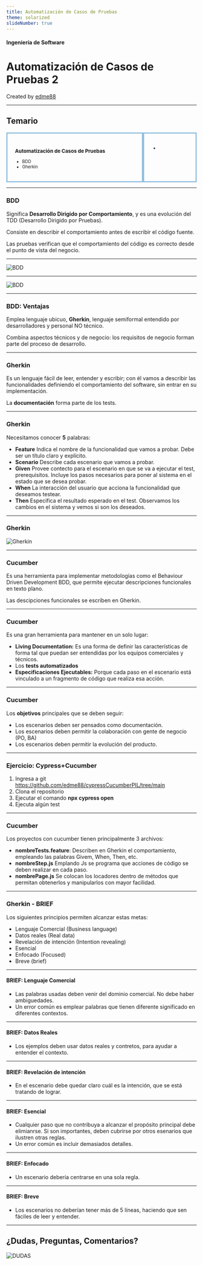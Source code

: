 ```yaml
---
title: Automatización de Casos de Pruebas
theme: solarized
slideNumber: true
---
```


#### Ingeniería de Software
# Automatización de Casos de Pruebas 2
Created by <i class="fab fa-telegram"></i>
[edme88]("https://t.me/edme88")

---
<!-- .slide: style="font-size: 0.60em" -->
<style>
.grid-container2 {
    display: grid;
    grid-template-columns: auto auto;
    font-size: 0.8em;
    text-align: left !important;
}

.grid-item {
    border: 3px solid rgba(121, 177, 217, 0.8);
    padding: 20px;
    text-align: left !important;
}
</style>
## Temario
<div class="grid-container2">
<div class="grid-item">

### Automatización de Casos de Pruebas
* BDD
* Gherkin

</div>
<div class="grid-item">

*

</div>
</div>

---

### BDD
Significa **Desarrollo Dirigido por Comportamiento**, y es una evolución del TDD (Desarrollo Dirigido por Pruebas).

Consiste en describir el comportamiento antes de escribir el código fuente.

Las pruebas verifican que el comportamiento del código es correcto desde el punto de vista del negocio.

----

![BDD](images/unidad8_automatizacion/bdd.jpg)

----

![BDD](images/unidad8_automatizacion/bdd2.jpg)

----

### BDD: Ventajas
Emplea lenguaje ubicuo, **Gherkin**, lenguaje semiformal entendido por desarrolladores y personal NO técnico.

Combina aspectos técnicos y de negocio: los requisitos de negocio forman parte del proceso de desarrollo.

---
### Gherkin
Es un lenguaje fácil de leer, entender y escribir; con él vamos a describir las funcionalidades definiendo el 
comportamiento del software, sin entrar en su implementación.

La **documentación** forma parte de los tests.

----

### Gherkin
<!-- .slide: style="font-size: 0.80em" -->
Necesitamos conocer **5** palabras:
* **Feature** Indica el nombre de la funcionalidad que vamos a probar. Debe ser un título claro y explícito.
* **Scenario** Describe cada escenario que vamos a probar.
* **Given** Provee contecto para el escenario en que se va a ejecutar el test, prerequisitos. Incluye los pasos necesarios
para poner al sistema en el estado que se desea probar.
* **When** La interacción del usuario que acciona la funcionalidad que deseamos testear.
* **Then** Especifica el resultado esperado en el test. Observamos los cambios en el sistema y vemos si son los deseados.

----

### Gherkin

![Gherkin](images/unidad8_automatizacion/gherkin.jpg)

---
### Cucumber
Es una herramienta para implementar metodologías como el Behaviour Driven Development BDD, que permite ejecutar 
descripciones funcionales en texto plano.

Las descipciones funcionales se escriben en Gherkin.

----

### Cucumber
Es una gran herramienta para mantener en un solo lugar:
* **Living Documentation:** Es una forma de definir las características de forma tal que puedan ser entendidas por los 
equipos comerciales y técnicos.
* Los **tests automatizados**
* **Especificaciones Ejecutables:** Porque cada paso en el escenario está vinculado a un fragmento de código que realiza
esa acción.

----

### Cucumber
Los **objetivos** principales que se deben seguir:
* Los escenarios deben ser pensados como documentación.
* Los escenarios deben permitir la colaboración con gente de negocio (PO, BA)
* Los escenarios deben permitir la evolución del producto.

---

### Ejercicio: Cypress+Cucumber
1. Ingresa a git https://github.com/edme88/cypressCucumberPIL/tree/main
2. Clona el repositorio
3. Ejecutar el comando **npx cypress open**
4. Ejecuta algún test

----

### Cucumber
Los proyectos con cucumber tienen principalmente 3 archivos:
* **nombreTests.feature**: Describen en Gherkin el comportamiento, empleando las palabras Givem, When, Then, etc.
* **nombreStep.js** Emplando Js se programa que acciones de código se deben realizar en cada paso.
* **nombrePage.js** Se colocan los locadores dentro de métodos que permitan obtenerlos y manipularlos con mayor facilidad.

---

### Gherkin - BRIEF
Los siguientes principios permiten alcanzar estas metas:
* Lenguaje Comercial (Business language)
* Datos reales (Real data)
* Revelación de intención (Intention revealing)
* Esencial
* Enfocado (Focused)
* Breve (brief)

----

#### BRIEF: Lenguaje Comercial
* Las palabras usadas deben venir del dominio comercial. No debe haber ambiguedades.
* Un error común es emplear palabras que tienen diferente significado en diferentes contextos.

----

#### BRIEF: Datos Reales
* Los ejemplos deben usar datos reales y contretos, para ayudar a entender el contexto.

----

#### BRIEF: Revelación de intención
* En el escenario debe quedar claro cuál es la intención, que se está tratando de lograr.

----

#### BRIEF: Esencial
* Cualquier paso que no contribuya a alcanzar el propósito principal debe elimianrse. Si son importantes, deben cubrirse 
por otros esenarios que ilustren otras reglas.
* Un error común es incluir demasiados detalles.

----

#### BRIEF: Enfocado
* Un escenario debería centrarse en una sola regla.

----

#### BRIEF: Breve
* Los escenarios no deberían tener más de 5 líneas, haciendo que sen fáciles de leer y entender.

---
## ¿Dudas, Preguntas, Comentarios?
![DUDAS](images/pregunta.gif)
